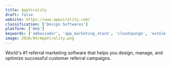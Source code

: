 ```yaml
---
title: AppVirality
draft: false 
website: https://www.appvirality.com/
classification: ['Design Softwares']
platform: ['Web']
keywords: ['ambassador', 'app_marketing_stack', 'cloudsponge', 'extole', 'friendbuy', 'girafi', 'growth_hack_world', 'growth_hacks_ai', 'growthkit_by_paddle', 'pay_with_a_tweet', 'prefinery', 'referral_saasquatch', 'referralhero', 'rewardful', 'salescamp', 'sendx', 'state_of_software_development_2019', 'stripe_atlas_guides', 'talkable']
image: 2020/04/AppVirality.png
---
```

World's #1 referral marketing software that helps you design, manage, and optimize successful customer referral campaigns.